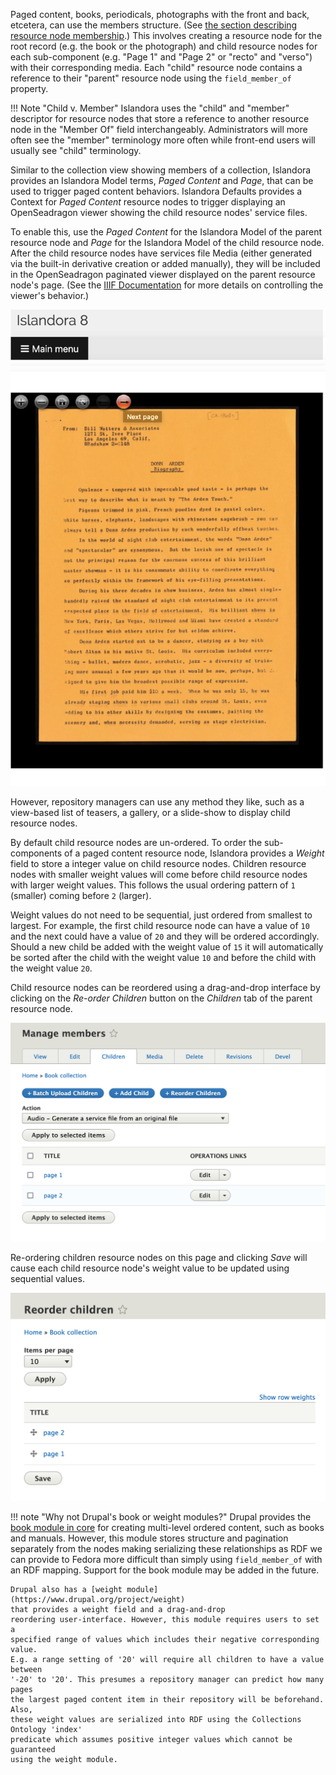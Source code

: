 Paged content, books, periodicals, photographs with the front and back, etcetera, can use the members structure.
(See [the section describing resource node membership](resource-nodes.md#members).)
This involves creating a resource node for the root record (e.g. the book or the photograph)
and child resource nodes for each sub-component (e.g. "Page 1" and "Page 2" or "recto" and "verso")
with their corresponding media. Each "child" resource node contains a reference to their "parent" resource node
using the `field_member_of` property.

!!! Note "Child v. Member"
    Islandora uses the "child" and "member" descriptor for resource nodes that
    store a reference to another resource node in the "Member Of" field interchangeably.
    Administrators will more often see the "member" terminology more often while
    front-end users will usually see "child" terminology.

Similar to the collection view showing members of a collection, Islandora provides
an Islandora Model terms, _Paged Content_ and _Page_, that can be used to trigger paged
content behaviors. Islandora Defaults provides a Context for _Paged Content_
resource nodes to trigger displaying an OpenSeadragon viewer showing the child
resource nodes' service files.

To enable this, use the _Paged Content_ for the Islandora Model of the parent
resource node and _Page_ for the Islandora Model of the child resource node. After the
child resource nodes have services file Media (either generated via the built-in derivative
creation or added manually), they will be included in the OpenSeadragon paginated
viewer displayed on the parent resource node's page.
(See the [IIIF Documentation](../user-documentation/iiif.md#using-iiif-in-islandora-8)
for more details on controlling the viewer's behavior.)

![Screenshot of a Paged Content resource node displaying the OpenSeadragon viewer with the first child resource node displayed.](../assets/paged_content_openseadragon.png)

However, repository managers can use any method they like, such as a view-based
list of teasers, a gallery, or a slide-show to display child resource nodes.

By default child resource nodes are un-ordered. To order the sub-components of a
paged content resource node, Islandora provides a _Weight_ field to store a
integer value on  child resource nodes.
Children resource nodes with smaller weight values will come
before child resource nodes with larger weight values. This follows the usual ordering
pattern of `1` (smaller) coming before `2` (larger).

Weight values do not need
to be sequential, just ordered from smallest to largest. For example, the first
child resource node can have a value of `10` and the next could have a value of
`20` and they will be ordered accordingly. Should a new child be added with the
weight value of `15` it will automatically be sorted after the child with the
weight value `10` and before the child with the weight value `20`.

Child resource nodes can be reordered using a drag-and-drop interface by clicking
on the _Re-order Children_ button on the _Children_ tab of the parent resource node.

![Re-order Children button](../assets/paged_content_reorder_children_button.png)

Re-ordering children resource nodes on this page and clicking _Save_ will cause
each child resource node's weight value to be updated using sequential values.

![Re-order Children form](../assets/paged_content_reorder_children_form.png)

!!! note "Why not Drupal's book or weight modules?"
    Drupal provides the [book module in core](https://www.drupal.org/docs/8/core/modules/book)
    for creating multi-level ordered content, such as books and manuals.
    However, this module stores structure and pagination separately from the nodes making serializing
    these relationships as RDF we can provide to Fedora more difficult than simply using `field_member_of`
    with an RDF mapping. Support for the book module may be added in the future.

    Drupal also has a [weight module](https://www.drupal.org/project/weight)
    that provides a weight field and a drag-and-drop
    reordering user-interface. However, this module requires users to set a
    specified range of values which includes their negative corresponding value.
    E.g. a range setting of '20' will require all children to have a value between
    '-20' to '20'. This presumes a repository manager can predict how many pages
    the largest paged content item in their repository will be beforehand. Also,
    these weight values are serialized into RDF using the Collections Ontology 'index'
    predicate which assumes positive integer values which cannot be guaranteed
    using the weight module.
